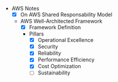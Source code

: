 - AWS Notes
  - [X] On AWS Shared Responsability Model
  - AWS Well-Architected Framework
    - [x] Framework Definition
    - Pillars
      - [X] Operational Excellence
      - [X] Security
      - [X] Reliability
      - [X] Performance Efficiency
      - [X] Cost Optimization
      - [ ] Sustainability